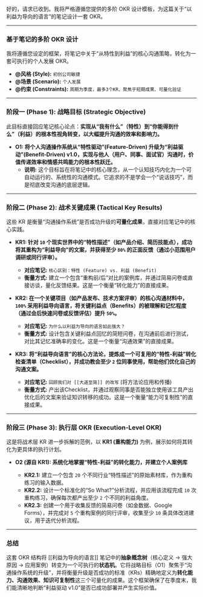 好的，请求已收到。我将严格遵循您提供的多阶 OKR 设计模板，为这篇关于“以利益为导向的语言”的笔记设计一套 OKR。

---

### **基于笔记的多阶 OKR 设计**

我将遵循您设定的框架，将笔记中关于“从特性到利益”的核心沟通策略，转化为一套可执行的个人发展 OKR。

*   **@风格 (Style):** `初创公司敏捷`
*   **@场景 (Scenario):** `个人发展`
*   **@约束 (Constraints):** `周期为季度，最多3个KR、聚焦于短期成果、可量化验证`

---

### **阶段一 (Phase 1): 战略目标 (Strategic Objective)**

此目标直接回应笔记核心论点：**实现从“我有什么”（特性）到“你能得到什么”（利益）的根本性视角转变，以大幅提升沟通的效率和影响力。**

*   **O1: 将个人沟通操作系统从“特性驱动”(Feature-Driven) 升级为“利益驱动”(Benefit-Driven) v1.0，实现与他人（用户、同事、面试官）沟通时，价值传递效率和情感共鸣能力的根本性跃迁。**
    *   **说明:** 这个目标旨在将笔记中的核心理念，从一个认知技巧内化为一个可自动运行的、系统性的沟通模式。它追求的不是学会一个“说话技巧”，而是彻底改变沟通的底层逻辑。

---

### **阶段二 (Phase 2): 战术关键成果 (Tactical Key Results)**

这些 KR 是衡量“沟通操作系统”是否成功升级的**可量化成果**，直接对应笔记中的核心实践。

*   **KR1: 针对 `10` 个现实世界中的“特性描述”（如产品介绍、简历技能点），成功将其重构为“利益导向”的文案，并获得至少 `80%` 的正面反馈（通过小范围用户调研或同行评审）。**
    *   **对应笔记:** `核心区别：特性 (Feature) vs. 利益 (Benefit)`
    *   **衡量方式:** 建立一个包含“重构前/后”对比的案例库，并通过简易问卷或直接访谈，量化反馈结果。这是一个衡量“转化能力”的直接成果。

*   **KR2: 在一个关键项目（如产品发布、技术方案评审）的核心沟通材料中，`100%` 采用利益导向语言，将关键利益点（Benefits）的被理解和记忆程度（通过会后快速问卷或反馈评估）提升 `50%`。**
    *   **对应笔记:** `为什么以利益为导向的语言如此强大？`
    *   **衡量方式:** 设计包含关键利益点回忆的简短问卷，在沟通前后进行测试，对比其记忆准确率的变化。这是一个衡量“沟通效果”的直接成果。

*   **KR3: 将“利益导向语言”的核心方法论，提炼成一个可复用的“特性-利益”转化检查清单（Checklist），并成功教会至少 `2` 位同事使用，帮助他们优化自己的沟通文案。**
    *   **对应笔记:** `回顾我们对 [[大道至简]] 的改写` (将方法论应用和传播)
    *   **衡量方式:** 产出该Checklist，并通过观察同事是否能独立使用该工具产出优化后的文案来验证知识转移的成功。这是一个衡量“能力可复制性”的直接成果。

---

### **阶段三 (Phase 3): 执行层 OKR (Execution-Level OKR)**

这是将战术层 KR 进一步拆解的范例，以 **KR1 (重构能力)** 为例，展示如何将其转化为更具体的执行计划。

*   **O2 (源自 KR1): 系统化地掌握“特性-利益”的转化能力，并建立个人案例库**

    *   **KR2.1:** 建立一个包含 `20` 个不同行业“特性描述”的原始素材库，作为重构练习的输入数据。
    *   **KR2.2:** 设计一个标准化的“So What?”分析流程，并应用该流程完成 `10` 次重构练习，确保每次都产出至少 `2` 个不同的利益角度。
    *   **KR2.3:** 创建一个用于收集反馈的简易问卷（如金数据、Google Forms），并完成对 `5` 个重构案例的同行评审，收集至少 `10` 条具体改进建议，用于迭代分析流程。

---

### **总结**

这套 OKR 结构将 [[利益为导向的语言]] 笔记中的**抽象概念树**（核心定义 -> 强大原因 -> 应用案例）转变为一个可执行的**状态机**。它将战略目标（O1）聚焦于“沟通操作系统的升级”，并将衡量升级是否成功的标准（KRs）精确地定义为**转化能力、沟通效果、知识可复制性**这三个可量化的成果。这个框架确保了在季度末，我们能清晰地判断“利益驱动 v1.0”是否已成功部署并产生实际价值。